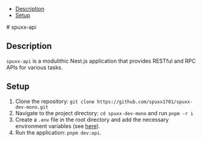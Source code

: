 <!-- vscode-markdown-toc -->

- [Description](#Description)
- [Setup](#Setup)

<!-- vscode-markdown-toc-config
	numbering=false
	autoSave=true
	/vscode-markdown-toc-config -->
<!-- /vscode-markdown-toc --># spuxx-api

## <a name='Description'></a>Description

`spuxx-api` is a modulithic Nest.js application that provides RESTful and RPC APIs for various tasks.

## <a name='Setup'></a>Setup

1.  Clone the repository: `git clone https://github.com/spuxx1701/spuxx-dev-mono.git`
2.  Navigate to the project directory: `cd spuxx-dev-mono` and run `pnpm -r i`
3.  Create a `.env` file in the root directory and add the necessary environment variables (see [here](src/env/env.module.ts)).
4.  Run the application: `pnpm dev:api`.
